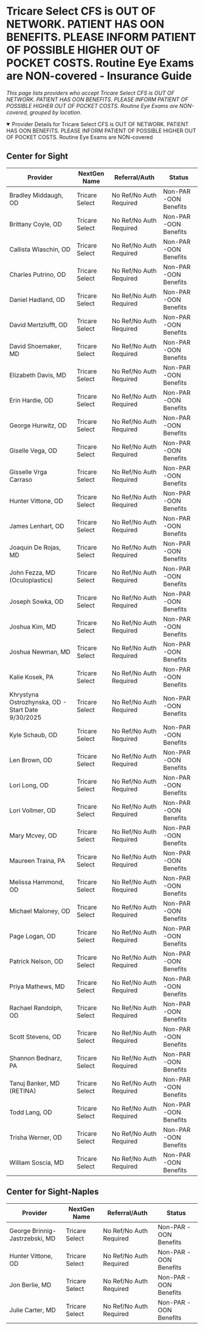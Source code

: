 # Tricare Select CFS is OUT OF NETWORK. PATIENT HAS OON BENEFITS. PLEASE INFORM PATIENT OF POSSIBLE HIGHER OUT OF POCKET COSTS. Routine Eye Exams are NON-covered - Insurance Guide

*This page lists providers who accept Tricare Select CFS is OUT OF NETWORK. PATIENT HAS OON BENEFITS. PLEASE INFORM PATIENT OF POSSIBLE HIGHER OUT OF POCKET COSTS. Routine Eye Exams are NON-covered, grouped by location.*

<details open><summary>Provider Details for Tricare Select CFS is OUT OF NETWORK. PATIENT HAS OON BENEFITS. PLEASE INFORM PATIENT OF POSSIBLE HIGHER OUT OF POCKET COSTS. Routine Eye Exams are NON-covered</summary>

## Center for Sight

| Provider | NextGen Name | Referral/Auth | Status |
|----------|-------------|--------------|--------|
| Bradley Middaugh, OD | Tricare Select | No Ref/No Auth Required | Non-PAR -OON Benefits |
| Brittany Coyle, OD | Tricare Select | No Ref/No Auth Required | Non-PAR -OON Benefits |
| Callista Wlaschin, OD | Tricare Select | No Ref/No Auth Required | Non-PAR -OON Benefits |
| Charles Putrino, OD | Tricare Select | No Ref/No Auth Required | Non-PAR -OON Benefits |
| Daniel Hadland, OD | Tricare Select | No Ref/No Auth Required | Non-PAR -OON Benefits |
| David Mertzlufft, OD | Tricare Select | No Ref/No Auth Required | Non-PAR -OON Benefits |
| David Shoemaker, MD | Tricare Select | No Ref/No Auth Required | Non-PAR -OON Benefits |
| Elizabeth Davis, MD | Tricare Select | No Ref/No Auth Required | Non-PAR -OON Benefits |
| Erin Hardie, OD | Tricare Select | No Ref/No Auth Required | Non-PAR -OON Benefits |
| George Hurwitz, OD | Tricare Select | No Ref/No Auth Required | Non-PAR -OON Benefits |
| Giselle Vega, OD | Tricare Select | No Ref/No Auth Required | Non-PAR -OON Benefits |
| Gisselle Vrga Carraso | Tricare Select | No Ref/No Auth Required | Non-PAR -OON Benefits |
| Hunter Vittone, OD | Tricare Select | No Ref/No Auth Required | Non-PAR -OON Benefits |
| James Lenhart, OD | Tricare Select | No Ref/No Auth Required | Non-PAR -OON Benefits |
| Joaquin De Rojas, MD | Tricare Select | No Ref/No Auth Required | Non-PAR -OON Benefits |
| John Fezza, MD (Oculoplastics) | Tricare Select | No Ref/No Auth Required | Non-PAR -OON Benefits |
| Joseph Sowka, OD | Tricare Select | No Ref/No Auth Required | Non-PAR -OON Benefits |
| Joshua Kim, MD | Tricare Select | No Ref/No Auth Required | Non-PAR -OON Benefits |
| Joshua Newman, MD | Tricare Select | No Ref/No Auth Required | Non-PAR -OON Benefits |
| Kalie Kosek, PA | Tricare Select | No Ref/No Auth Required | Non-PAR -OON Benefits |
| Khrystyna Ostrozhynska, OD - Start Date 9/30/2025 | Tricare Select | No Ref/No Auth Required | Non-PAR -OON Benefits |
| Kyle Schaub, OD | Tricare Select | No Ref/No Auth Required | Non-PAR -OON Benefits |
| Len Brown, OD | Tricare Select | No Ref/No Auth Required | Non-PAR -OON Benefits |
| Lori Long, OD | Tricare Select | No Ref/No Auth Required | Non-PAR -OON Benefits |
| Lori Vollmer, OD | Tricare Select | No Ref/No Auth Required | Non-PAR -OON Benefits |
| Mary Mcvey, OD | Tricare Select | No Ref/No Auth Required | Non-PAR -OON Benefits |
| Maureen Traina, PA | Tricare Select | No Ref/No Auth Required | Non-PAR -OON Benefits |
| Melissa Hammond, OD | Tricare Select | No Ref/No Auth Required | Non-PAR -OON Benefits |
| Michael Maloney, OD | Tricare Select | No Ref/No Auth Required | Non-PAR -OON Benefits |
| Page Logan, OD | Tricare Select | No Ref/No Auth Required | Non-PAR -OON Benefits |
| Patrick Nelson, OD | Tricare Select | No Ref/No Auth Required | Non-PAR -OON Benefits |
| Priya Mathews, MD | Tricare Select | No Ref/No Auth Required | Non-PAR -OON Benefits |
| Rachael Randolph, OD | Tricare Select | No Ref/No Auth Required | Non-PAR -OON Benefits |
| Scott Stevens, OD | Tricare Select | No Ref/No Auth Required | Non-PAR -OON Benefits |
| Shannon Bednarz, PA | Tricare Select | No Ref/No Auth Required | Non-PAR -OON Benefits |
| Tanuj Banker, MD (RETINA) | Tricare Select | No Ref/No Auth Required | Non-PAR -OON Benefits |
| Todd Lang, OD | Tricare Select | No Ref/No Auth Required | Non-PAR -OON Benefits |
| Trisha Werner, OD | Tricare Select | No Ref/No Auth Required | Non-PAR -OON Benefits |
| William Soscia, MD | Tricare Select | No Ref/No Auth Required | Non-PAR -OON Benefits |

## Center for Sight-Naples

| Provider | NextGen Name | Referral/Auth | Status |
|----------|-------------|--------------|--------|
| George Brinnig-Jastrzebski, MD | Tricare Select | No Ref/No Auth Required | Non-PAR -OON Benefits |
| Hunter Vittone, OD | Tricare Select | No Ref/No Auth Required | Non-PAR -OON Benefits |
| Jon Berlie, MD | Tricare Select | No Ref/No Auth Required | Non-PAR -OON Benefits |
| Julie Carter, MD | Tricare Select | No Ref/No Auth Required | Non-PAR -OON Benefits |

</details>


